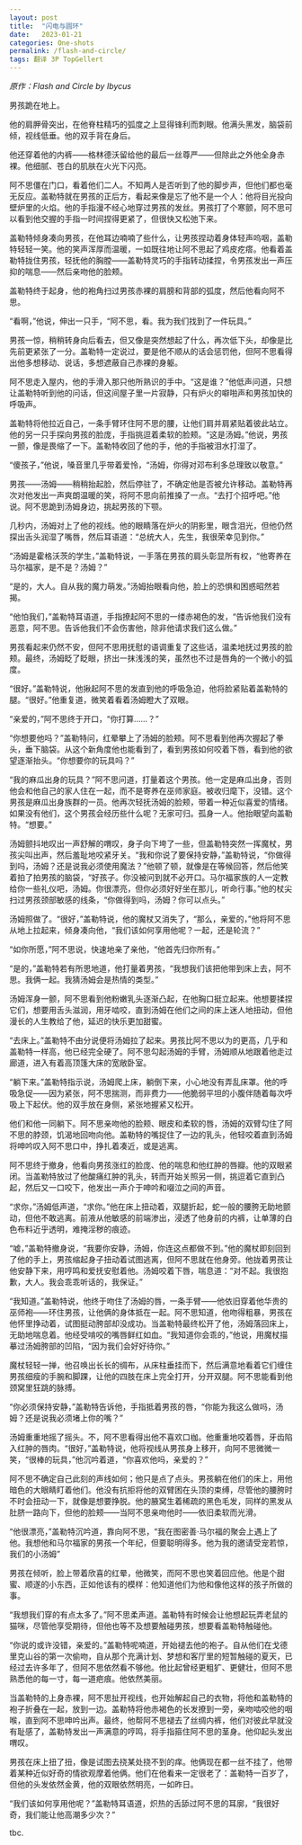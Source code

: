 ```yaml
---
layout: post
title:  "闪电与圆环"
date:   2023-01-21
categories: One-shots
permalink: /flash-and-circle/
tags: 翻译 3P TopGellert
---
```

*原作：Flash and Circle by Ibycus*

男孩跪在地上。

他的肩胛骨突出，在他脊柱精巧的弧度之上显得锋利而刺眼。他满头黑发，脑袋前倾，视线低垂。他的双手背在身后。

他还穿着他的内裤——格林德沃留给他的最后一丝尊严——但除此之外他全身赤裸。他细腻、苍白的肌肤在火光下闪亮。

阿不思僵在门口，看着他们二人。不知两人是否听到了他的脚步声，但他们都也毫无反应。盖勒特就在男孩的正后方，看起来像是忘了他不是一个人：他将目光投向壁炉里的火焰。他的手指漫不经心地穿过男孩的发丝。男孩打了个寒颤，阿不思可以看到他交握的手指一时间捏得更紧了，但很快又松弛下来。

盖勒特倾身凑向男孩，在他耳边喃喃了些什么，让男孩捏动着身体轻声呜咽，盖勒特轻轻一笑。他的笑声浑厚而温暖，一如既往地让阿不思起了鸡皮疙瘩。他看着盖勒特拢住男孩，轻抚他的胸膛——盖勒特灵巧的手指转动揉捏，令男孩发出一声压抑的喘息——然后亲吻他的脸颊。

盖勒特终于起身，他的袍角扫过男孩赤裸的肩膀和背部的弧度，然后他看向阿不思。

“看啊，”他说，伸出一只手，“阿不思，看。我为我们找到了一件玩具。”

男孩一惊，稍稍转身向后看去，但又像是突然想起了什么，再次低下头，却像是比先前更紧张了一分。盖勒特一定说过，要是他不顺从的话会惩罚他，但阿不思看得出他多想移动、说话，多想遮蔽自己赤裸的身躯。

阿不思走入屋内，他的手滑入那只他所熟识的手中。“这是谁？”他低声问道，只想让盖勒特听到他的问话，但这间屋子里一片寂静，只有炉火的噼啪声和男孩加快的呼吸声。

盖勒特将他拉近自己，一条手臂环住阿不思的腰，让他们肩并肩紧贴着彼此站立。他的另一只手探向男孩的脸庞，手指挑逗着柔软的脸颊。“这是汤姆。”他说，男孩一颤，像是畏缩了一下。盖勒特收回了他的手，他的手指被泪水打湿了。

“傻孩子，”他说，嗓音里几乎带着爱怜，“汤姆，你得对邓布利多总理致以敬意。”

男孩——汤姆——稍稍抬起脸，然后停驻了，不确定他是否被允许移动。盖勒特再次对他发出一声爽朗温暖的笑，将阿不思向前推搡了一点。“去打个招呼吧。”他说。阿不思跪到汤姆身边，挑起男孩的下颚。

几秒内，汤姆对上了他的视线。他的眼睛落在炉火的阴影里，眼含泪光，但他仍然探出舌头润湿了嘴唇，然后耳语道：“总统大人，先生，我很荣幸见到你。”

“汤姆是霍格沃茨的学生，”盖勒特说，一手落在男孩的肩头彰显所有权，“他寄养在马尔福家，是不是？汤姆？”

“是的，大人。自从我的魔力萌发。”汤姆抬眼看向他，脸上的恐惧和困惑昭然若揭。

“他怕我们，”盖勒特耳语道，手指撩起阿不思的一缕赤褐色的发，“告诉他我们没有恶意，阿不思。告诉他我们不会伤害他，除非他请求我们这么做。”

男孩看起来仍然不安，但阿不思用抚慰的语调重复了这些话，温柔地抚过男孩的脸颊。最终，汤姆眨了眨眼，挤出一抹浅浅的笑，虽然也不过是唇角的一个微小的弧度。

“很好。”盖勒特说，他揪起阿不思的发直到他的呼吸急迫，他将脸紧贴着盖勒特的腿。“很好。”他重复道，微笑着看着汤姆瞪大了双眼。

“亲爱的，”阿不思终于开口，“你打算……？”

“你想要他吗？”盖勒特问，红晕攀上了汤姆的脸颊。阿不思看到他再次握起了拳头，垂下脑袋。从这个新角度他也能看到了，看到男孩如何咬着下唇，看到他的欲望逐渐抬头。“你想要你的玩具吗？”

“我的麻瓜出身的玩具？”阿不思问道，打量着这个男孩。他一定是麻瓜出身，否则他会和他自己的家人住在一起，而不是寄养在巫师家庭。被收归麾下，没错。这个男孩是麻瓜出身族群的一员。他再次轻抚汤姆的脸颊，带着一种近似喜爱的情绪。如果没有他们，这个男孩会经历些什么呢？无家可归。孤身一人。他抬眼望向盖勒特。“想要。”

汤姆颤抖地叹出一声舒解的喟叹，身子向下垮了一些，但盖勒特突然一挥魔杖，男孩尖叫出声，然后羞耻地咬紧牙关。“我和你说了要保持安静，”盖勒特说，“你做得到吗，汤姆？还是说我必须使用魔法？”他顿了顿，就像是在等候回答，然后他笑着拍了拍男孩的脑袋，“好孩子。你没被问到就不必开口。马尔福家族的人一定教给你一些礼仪吧，汤姆。你很漂亮，但你必须好好坐在那儿，听命行事。”他的杖尖扫过男孩颈部敏感的线条，“你做得到吗，汤姆？你可以点头。”

汤姆照做了。“很好，”盖勒特说，他的魔杖又消失了，“那么，亲爱的，”他将阿不思从地上拉起来，倾身凑向他，“我们该如何享用他呢？一起，还是轮流？”

“如你所愿，”阿不思说，快速地亲了亲他，“他首先归你所有。”

“是的，”盖勒特若有所思地道，他打量着男孩，“我想我们该把他带到床上去，阿不思。我俩一起。我猜汤姆会是热情的类型。”

汤姆浑身一颤，阿不思看到他粉嫩乳头逐渐凸起，在他胸口挺立起来。他想要揉捏它们，想要用舌头滋润，用牙啮咬，直到汤姆在他们之间的床上迷人地扭动，但他漫长的人生教给了他，延迟的快乐更加甜蜜。

“去床上。”盖勒特不由分说便将汤姆拉了起来。男孩比阿不思以为的更高，几乎和盖勒特一样高，他已经完全硬了。阿不思勾起汤姆的手臂，汤姆顺从地跟着他走过廊道，进入有着高顶篷大床的宽敞卧室。

“躺下来。”盖勒特指示说，汤姆爬上床，躺倒下来，小心地没有弄乱床罩。他的呼吸急促——因为紧张，阿不思揣测，而非费力——他脆弱平坦的小腹伴随着每次呼吸上下起伏。他的双手放在身侧，紧张地握紧又松开。

他们和他一同躺下。阿不思亲吻他的脸颊、眼皮和柔软的唇，汤姆的双臂勾住了阿不思的脖颈，饥渴地回吻向他。盖勒特的嘴捉住了一边的乳头，他轻咬着直到汤姆将呻吟叹入阿不思口中，挣扎着凑近，或是逃离。

阿不思终于撤身，他看向男孩涨红的脸庞、他的喘息和他红肿的唇瓣。他的双眼紧闭。当盖勒特放过了他酸痛红肿的乳头，转而开始关照另一侧，挑逗着它直到凸起，然后又一口咬下，他发出一声介于呻吟和啜泣之间的声音。

“求你，”汤姆低声道，“求你。”他在床上扭动着，双腿折起，蛇一般的腰胯无助地颤动，但他不敢逃离。前液从他敏感的前端渗出，浸透了他身前的内裤，让单薄的白色布料近乎透明，难掩淫秽的痕迹。

“嘘，”盖勒特撤身说，“我要你安静，汤姆，你连这点都做不到。”他的魔杖即刻回到了他的手上，男孩缩起身子扭动着试图逃离，但阿不思就在他身旁。他拢着男孩让他安静下来，用哼鸣和爱抚安慰着他。汤姆咬着下唇，喘息道：“对不起。我很抱歉，大人。我会乖乖听话的，我保证。”

“我知道。”盖勒特说，他终于吻住了汤姆的唇，一条手臂——他依旧穿着他华贵的巫师袍——环住男孩，让他俩的身体抵在一起。阿不思知道，他吻得粗暴，男孩在他怀里挣动着，试图挺动胯部却没成功。当盖勒特最终松开了他，汤姆落回床上，无助地喘息着。他经受啃咬的嘴唇鲜红如血。“我知道你会乖的，”他说，用魔杖描摹过汤姆胯部的凹陷，“因为我们会好好待你。”

魔杖轻轻一掸，他召唤出长长的绸布，从床柱垂挂而下，然后满意地看着它们缠住男孩细瘦的手腕和脚踝，让他的四肢在床上完全打开，分开双腿。阿不思能看到他颈窝里狂跳的脉搏。

“你必须保持安静，”盖勒特告诉他，手指抵着男孩的唇，“你能为我这么做吗，汤姆？还是说我必须堵上你的嘴？”

汤姆重重地摇了摇头。不，阿不思看得出他不喜欢口枷。他重重地咬着唇，牙齿陷入红肿的唇肉。“很好，”盖勒特说，他将视线从男孩身上移开，向阿不思微微一笑，“很棒的玩具，”他沉吟着道，“你喜欢他吗，亲爱的？”

阿不思不确定自己此刻的声线如何；他只是点了点头。男孩躺在他们的床上，用他暗色的大眼睛盯着他们。他没有抗拒将他的双臂困在头顶的束缚，尽管他的腰胯时不时会扭动一下，就像是想要挣脱。他的腋窝生着稀疏的黑色毛发，同样的黑发从肚脐一路向下，但他的脸颊——当阿不思亲吻他时——依旧柔软而光滑。

“他很漂亮，”盖勒特沉吟道，靠向阿不思，“我在图密善·马尔福的聚会上遇上了他。我想他和马尔福家的男孩一个年纪，但要聪明得多。他为我的邀请受宠若惊，我们的小汤姆”

男孩在倾听，脸上带着欣喜的红晕，他微笑，而阿不思也笑着回应他。他是个甜蜜、顺遂的小东西，正如他该有的模样：他知道他们为他和像他这样的孩子所做的事。

“我想我们穿的有点太多了。”阿不思柔声道。盖勒特有时候会让他想起玩弄老鼠的猫咪，尽管他享受期待，但他也等不及想要触碰男孩，想要看盖勒特触碰他。

“你说的或许没错，亲爱的。”盖勒特呢喃道，开始褪去他的袍子。自从他们在戈德里克山谷的第一次偷吻，自从那个充满计划、梦想和客厅里的短暂触碰的夏天，已经过去许多年了，但阿不思依然看不够他。他比起曾经更粗犷、更健壮，但阿不思熟悉他的每一寸，每一道疤痕。他依然美丽。

当盖勒特的上身赤裸，阿不思扯开视线，也开始解起自己的衣物，将他和盖勒特的袍子折叠在一起，放到一边。盖勒特将他赤褐色的长发撩到一旁，亲吻啮咬他的咽喉，直到阿不思呻吟出声。最终，他帮阿不思褪去了丝绸内裤，他们对彼此早就没有耻感了，盖勒特发出一声满意的哼鸣，将手指箍住阿不思的茎身。他仰起头发出喟叹。

男孩在床上扭了扭，像是试图去挠某处挠不到的痒。他俩现在都一丝不挂了，他带着某种近似好奇的情欲观摩着他俩。他们在他看来一定很老了：盖勒特一百岁了，但他的头发依然金黄，他的双眼依然明亮，一如昨日。

“我们该如何享用他呢？”盖勒特耳语道，炽热的舌舔过阿不思的耳廓，“我很好奇，我们能让他高潮多少次？”

tbc.
